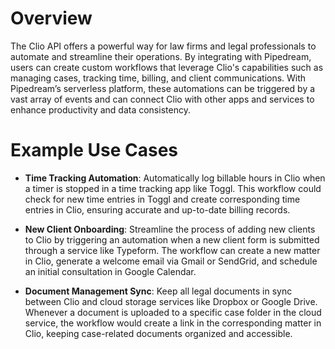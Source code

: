 # Overview

The Clio API offers a powerful way for law firms and legal professionals to automate and streamline their operations. By integrating with Pipedream, users can create custom workflows that leverage Clio's capabilities such as managing cases, tracking time, billing, and client communications. With Pipedream’s serverless platform, these automations can be triggered by a vast array of events and can connect Clio with other apps and services to enhance productivity and data consistency.

# Example Use Cases

- **Time Tracking Automation**: Automatically log billable hours in Clio when a timer is stopped in a time tracking app like Toggl. This workflow could check for new time entries in Toggl and create corresponding time entries in Clio, ensuring accurate and up-to-date billing records.

- **New Client Onboarding**: Streamline the process of adding new clients to Clio by triggering an automation when a new client form is submitted through a service like Typeform. The workflow can create a new matter in Clio, generate a welcome email via Gmail or SendGrid, and schedule an initial consultation in Google Calendar.

- **Document Management Sync**: Keep all legal documents in sync between Clio and cloud storage services like Dropbox or Google Drive. Whenever a document is uploaded to a specific case folder in the cloud service, the workflow would create a link in the corresponding matter in Clio, keeping case-related documents organized and accessible.
